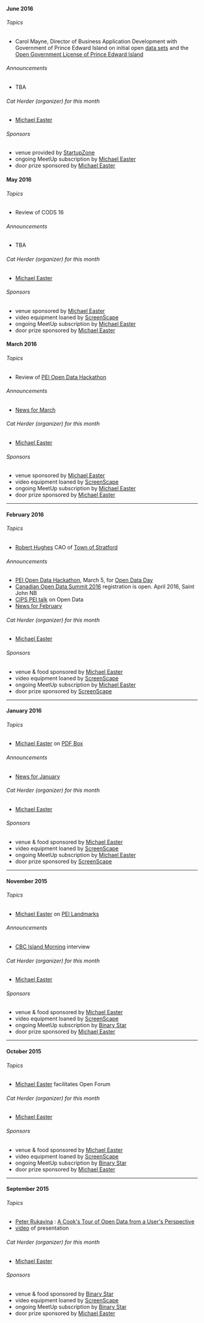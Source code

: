 <!---
Let's treat this file as a changelog of sorts, and just place new stuff
at the top of the file, and keep old stuff.
-->

#### June 2016

###### Topics
* Carol Mayne, Director of Business Application Development with Government of Prince Edward Island on initial open [data sets](http://bit.ly/1UhNHuN) and the [Open Government License of Prince Edward Island](https://www.princeedwardisland.ca/en/information/finance/open-government-licence-prince-edward-island)

###### Announcements
* TBA

###### Cat Herder (organizer) for this month
* [Michael Easter](http://twitter.com/30_for_60) 

###### Sponsors
* venue provided by [StartupZone](http://twitter.com/StartupZonePEI)
* ongoing MeetUp subscription by [Michael Easter](http://twitter.com/30_for_60)
* door prize sponsored by [Michael Easter](http://twitter.com/30_for_60)

#### May 2016

###### Topics
* Review of CODS 16

###### Announcements
* TBA

###### Cat Herder (organizer) for this month
* [Michael Easter](http://twitter.com/30_for_60) 

###### Sponsors
* venue sponsored by [Michael Easter](http://twitter.com/30_for_60)
* video equipment loaned by [ScreenScape](http://www.screenscape.com)
* ongoing MeetUp subscription by [Michael Easter](http://twitter.com/30_for_60)
* door prize sponsored by [Michael Easter](http://twitter.com/30_for_60)

#### March 2016

###### Topics
* Review of [PEI Open Data Hackathon](http://peidevs.github.io/OpenDataBookClub/2016/03/05/Open-Data-Day)

###### Announcements
* [News for March](http://peidevs.github.io/OpenDataBookClub/2016/03/20/news-for-MAR-2016)

###### Cat Herder (organizer) for this month
* [Michael Easter](http://twitter.com/30_for_60) 

###### Sponsors
* venue sponsored by [Michael Easter](http://twitter.com/30_for_60)
* video equipment loaned by [ScreenScape](http://www.screenscape.com)
* ongoing MeetUp subscription by [Michael Easter](http://twitter.com/30_for_60)
* door prize sponsored by [Michael Easter](http://twitter.com/30_for_60)

-----

#### February 2016

###### Topics
* [Robert Hughes](https://twitter.com/rg_hughes) CAO of [Town of Stratford](http://www.townofstratford.ca/)

###### Announcements
* [PEI Open Data Hackathon](https://www.flickr.com/photos/100794919@N05/albums/72157663224471673), March 5, for [Open Data Day](http://opendataday.org/) 
* [Canadian Open Data Summit 2016](http://www.eventbrite.ca/e/canadian-open-data-summit-sommet-canadien-des-donnees-ouvertes-tickets-20001937333) registration is open. April 2016, Saint John NB
* [CIPS PEI talk](http://peidevs.github.io/OpenDataBookClub/2016/02/18/CIPS-PEI) on Open Data
* [News for February](http://peidevs.github.io/OpenDataBookClub/2016/02/21/news-for-FEB-2016)

###### Cat Herder (organizer) for this month
* [Michael Easter](http://twitter.com/30_for_60) 

###### Sponsors
* venue & food sponsored by [Michael Easter](http://twitter.com/30_for_60)
* video equipment loaned by [ScreenScape](http://www.screenscape.com)
* ongoing MeetUp subscription by [Michael Easter](http://twitter.com/30_for_60)
* door prize sponsored by [ScreenScape](http://www.screenscape.com)

-----

#### January 2016

###### Topics
* [Michael Easter](https://twitter.com/30_for_60) on [PDF Box](https://pdfbox.apache.org/)

###### Announcements
* [News for January](http://peidevs.github.io/OpenDataBookClub/2016/01/21/news-for-JAN-2016)

###### Cat Herder (organizer) for this month
* [Michael Easter](http://twitter.com/30_for_60) 

###### Sponsors
* venue & food sponsored by [Michael Easter](http://twitter.com/30_for_60)
* video equipment loaned by [ScreenScape](http://www.screenscape.com)
* ongoing MeetUp subscription by [Michael Easter](http://twitter.com/30_for_60)
* door prize sponsored by [ScreenScape](http://www.screenscape.com)

-----

#### November 2015

###### Topics
* [Michael Easter](https://twitter.com/30_for_60) on [PEI Landmarks](http://peidevs.github.io/OpenDataBookClub/landmarks/landmarks.html)

###### Announcements
* [CBC Island Morning](http://www.cbc.ca/news/canada/prince-edward-island/landmarks-open-data-map-1.3332428) interview

###### Cat Herder (organizer) for this month
* [Michael Easter](http://twitter.com/30_for_60) 

###### Sponsors
* venue & food sponsored by [Michael Easter](http://twitter.com/30_for_60)
* video equipment loaned by [ScreenScape](http://www.screenscape.com)
* ongoing MeetUp subscription by [Binary Star](http://binarystar.ca)
* door prize sponsored by [Michael Easter](http://twitter.com/30_for_60)

-----

#### October 2015

###### Topics
* [Michael Easter](https://twitter.com/30_for_60) facilitates Open Forum

###### Cat Herder (organizer) for this month
* [Michael Easter](http://twitter.com/30_for_60) 

###### Sponsors
* venue & food sponsored by [Michael Easter](http://twitter.com/30_for_60)
* video equipment loaned by [ScreenScape](http://www.screenscape.com)
* ongoing MeetUp subscription by [Binary Star](http://binarystar.ca)
* door prize sponsored by [Michael Easter](http://twitter.com/30_for_60)

-----

#### September 2015

###### Topics
* [Peter Rukavina](https://twitter.com/ruk) : [A Cook's Tour of Open Data from a User's Perspective](https://speakerdeck.com/reinvented/open-data-book-club-presentation)
* [video](https://vimeo.com/140220223) of presentation

###### Cat Herder (organizer) for this month
* [Michael Easter](http://twitter.com/30_for_60) 

###### Sponsors
* venue & food sponsored by [Binary Star](http://binarystar.ca)
* video equipment loaned by [ScreenScape](http://www.screenscape.com)
* ongoing MeetUp subscription by [Binary Star](http://binarystar.ca)
* door prize sponsored by [Michael Easter](http://twitter.com/30_for_60)

